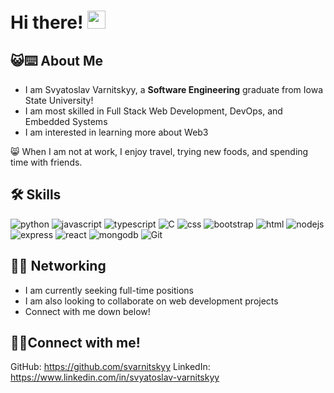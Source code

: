 # Hi there! <img src="https://media1.tenor.com/m/iYA_TGqqq60AAAAC/yoo-cat.gif" width="29px" height="29px">

## 😺⌨️ About Me

- I am Svyatoslav Varnitskyy, a **Software Engineering** graduate from Iowa State University! 
- I am most skilled in Full Stack Web Development, DevOps, and Embedded Systems
- I am interested in learning more about Web3

😸 When I am not at work, I enjoy travel, trying new foods, and spending time with friends.

## 🛠️ Skills
 
![python](https://img.shields.io/badge/Python-000000?style=for-the-badge&logo=python&logoColor=white)
![javascript](https://img.shields.io/badge/JavaScript-000000?style=for-the-badge&logo=javascript&logoColor=F7DF1E)
![typescript](https://img.shields.io/badge/TypeScript-3178C6?style=for-the-badge&logo=typescript&logoColor=white)
![C](https://img.shields.io/badge/C-000000?style=for-the-badge&logo=git&logoColor=white)
![css](https://img.shields.io/badge/CSS3-000000?style=for-the-badge&logo=css3&logoColor=white)
![bootstrap](https://img.shields.io/badge/bootstrap-000000?style=for-the-badge&logo=bootstrap&logoColor=white)
![html](https://img.shields.io/badge/HTML5-000000?style=for-the-badge&logo=html5&logoColor=white)
![nodejs](https://img.shields.io/badge/Nodejs-000000?style=for-the-badge&logo=nodejs&logoColor=white)
![express](https://img.shields.io/badge/express-000000?style=for-the-badge&logo=express&logoColor=white)
![react](https://img.shields.io/badge/React-000000?style=for-the-badge&logo=React&logoColor=white)
![mongodb](https://img.shields.io/badge/Mongodb-000000?style=for-the-badge&logo=mongodb&logoColor=white)
![Git](https://img.shields.io/badge/Git-000000?style=for-the-badge&logo=git&logoColor=white)

## 😶‍🌫️ Networking
- I am currently seeking full-time positions
- I am also looking to collaborate on web development projects
- Connect with me down below!

## 📲🤙Connect with me!
GitHub: https://github.com/svarnitskyy 
LinkedIn: https://www.linkedin.com/in/svyatoslav-varnitskyy

